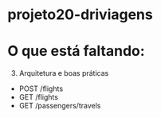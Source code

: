 # projeto20-driviagens

# O que está faltando:

3. Arquitetura e boas práticas 

- POST /flights
- GET /flights
- GET /passengers/travels
